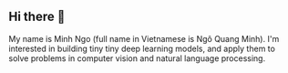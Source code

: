 ## Hi there 👋

<!--
**minhqngo/minhqngo** is a ✨ _special_ ✨ repository because its `README.md` (this file) appears on your GitHub profile.

Here are some ideas to get you started:

- 🔭 I’m currently working on ...
- 🌱 I’m currently learning ...
- 👯 I’m looking to collaborate on ...
- 🤔 I’m looking for help with ...
- 💬 Ask me about ...
- 📫 How to reach me: ...
- 😄 Pronouns: ...
- ⚡ Fun fact: ...
-->

My name is Minh Ngo (full name in Vietnamese is Ngô Quang Minh). I'm interested in building tiny tiny deep learning models, and apply them to solve problems in computer vision and natural language processing.
